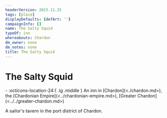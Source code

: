 ```yaml
---
headerVersion: 2023.11.25
tags: [place]
displayDefaults: {defArt: ''}
campaignInfo: []
name: The Salty Squid
typeOf: inn
whereabouts: Chardon
dm_owner: none
dm_notes: none
title: The Salty Squid
---
```

# The Salty Squid
<div class="grid cards ext-narrow-margin ext-one-column" markdown>
-    :octicons-location-24:{ .lg .middle } An inn in [Chardon](<./chardon.md>), the [Chardonian Empire](<../chardonian-empire.md>), [Greater Chardon](<../../greater-chardon.md>)  
</div>


A sailor's tavern in the port district of Chardon.

